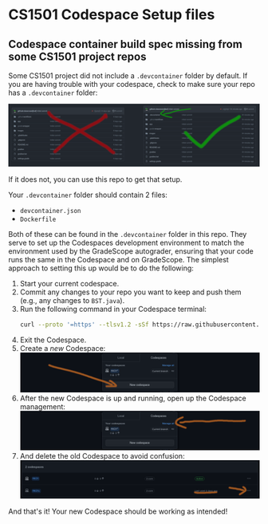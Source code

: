 # CS1501 Codespace Setup files
## Codespace container build spec missing from some CS1501 project repos

Some CS1501 project did not include a `.devcontainer` folder by default. If you
are having trouble with your codespace, check to make sure your repo has a
`.devcontainer` folder:

![Devcontainer example](images/devcontainer.png)

If it does not, you can use this repo to get that setup.

Your `.devcontainer` folder should contain 2 files:

* `devcontainer.json`
* `Dockerfile`

Both of these can be found in the `.devcontainer` folder in this repo. They
serve to set up the Codespaces development environment to match the environment
used by the GradeScope autograder, ensuring that your code runs the same in the
Codespace and on GradeScope. The simplest approach to setting this up would be
to do the following:

1. Start your current codespace.
1. Commit any changes to your repo you want to keep and push them (e.g., any changes to `BST.java`).
1. Run the following command in your Codespace terminal:
	```bash
	curl --proto '=https' --tlsv1.2 -sSf https://raw.githubusercontent.com/PittCS1501/devcontainer1501/main/make_devcontainer.sh | sh
	```
1. Exit the Codespace.
1. Create a *new* Codespace:
	![New Codespace](images/new_codespace.png)
1. After the new Codespace is up and running, open up the Codespace management:
	![Manage Codespaces](images/manage_all.png)
1. And delete the old Codespace to avoid confusion:
	![Delete old Codespace](images/delete_old.png)

And that's it! Your new Codespace should be working as intended!
